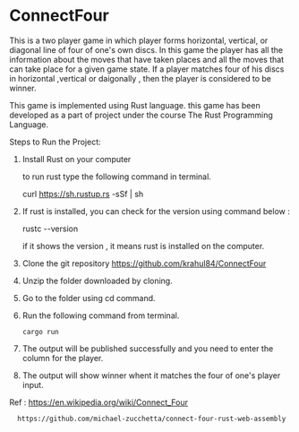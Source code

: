# ConnectFour
This is a two player game in which player forms horizontal, vertical, or diagonal line of four of one's own discs. In this game the player has all the information about the moves that have taken places and all the moves that can take place for a given game state. If a player matches four of his discs in horizontal ,vertical or daigonally , then the player is considered to be winner.

This game is implemented using Rust language. this game has been developed as a part of project under the course The Rust Programming Language.

Steps to Run the Project:

1. Install Rust on your computer 

   to run rust type the following command in terminal.
   
      curl https://sh.rustup.rs -sSf | sh

2. If rust is installed, you can check for the version using command below :
   
      rustc --version
    
      if it shows the version , it means rust is installed on the computer.
      
3. Clone the git repository https://github.com/krahul84/ConnectFour

4. Unzip the folder downloaded by cloning.

5. Go to the folder using cd command.

6. Run the following command from terminal.
     
       cargo run
       
7. The output will be published successfully and you need to enter the column for the player.
       

8. The output will show winner whent it matches the four of one's player input.

Ref : https://en.wikipedia.org/wiki/Connect_Four
     
      https://github.com/michael-zucchetta/connect-four-rust-web-assembly
      
      


     
       
       
